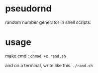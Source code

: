 # pseudornd
random number generator in shell scripts.

# usage

make cmd :
`chmod +x rand.sh`

and on a terminal, write like this.
`./rand.sh`
